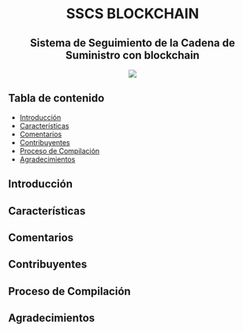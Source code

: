 <h1 align="center"> SSCS BLOCKCHAIN</h1>
<h2 align="center">Sistema de Seguimiento de la Cadena de Suministro con blockchain</h2>
<p align="center">
  
  <img src="https://github.com/Juanercoli/2023-G5-BLOCKCHAIN/assets/47442578/1acaadf9-3f0e-4c5e-aa29-465ad35368c4">
</p>

<!-- START doctoc generated TOC please keep comment here to allow auto update -->
<!-- DON'T EDIT THIS SECTION, INSTEAD RE-RUN doctoc TO UPDATE -->
## Tabla de contenido

- [Introducción](#introducción)
- [Características](#características)
- [Comentarios](#comentarios)
- [Contribuyentes](#contribuyentes)
- [Proceso de Compilación](#proceso-de-compilación)
- [Agradecimientos](#agradecimientos)

<!-- FIN de la tabla de contenido generada por doctoc; por favor, mantén este comentario para permitir la actualización automática -->

## Introducción


## Características


## Comentarios


## Contribuyentes


## Proceso de Compilación


## Agradecimientos
